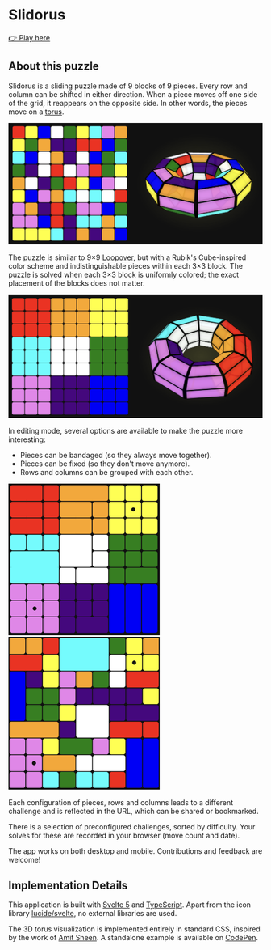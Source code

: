 # Slidorus

[👉 Play here](https://slidorus.xyz)

## About this puzzle

Slidorus is a sliding puzzle made of 9 blocks of 9 pieces. Every row and column can be shifted in either direction. When a piece moves off one side of the grid, it reappears on the opposite side. In other words, the pieces move on a [torus](https://en.wikipedia.org/wiki/Torus).

![screenshot](/public/screenshot-scrambled.png)

The puzzle is similar to 9×9 [Loopover](https://loopover.xyz/), but with a Rubik's Cube-inspired color scheme and indistinguishable pieces within each 3×3 block. The puzzle is solved when each 3×3 block is uniformly colored; the exact placement of the blocks does not matter.

![screenshot](/public/screenshot-solved.png)

In editing mode, several options are available to make the puzzle more interesting:

-   Pieces can be bandaged (so they always move together).
-   Pieces can be fixed (so they don't move anymore).
-   Rows and columns can be grouped with each other.

<img src="/public/screenshot-bandaged.png" width="300" /> <img src="/public/screenshot-bandaged-scrambled.png" width="300" />

Each configuration of pieces, rows and columns leads to a different
challenge and is reflected in the URL, which can be shared or
bookmarked.

There is a selection of preconfigured challenges, sorted by difficulty.
Your solves for these are recorded in your browser (move count and
date).

The app works on both desktop and mobile. Contributions and feedback are welcome!

## Implementation Details

This application is built with [Svelte 5](https://svelte.dev) and [TypeScript](https://www.typescriptlang.org/). Apart from the icon library [lucide/svelte](https://lucide.dev/guide/packages/lucide-svelte), no external libraries are used.

The 3D torus visualization is implemented entirely in standard CSS, inspired by the work of [Amit Sheen](https://github.com/Amit-Sheen). A standalone example is available on [CodePen](https://codepen.io/scriptraccoon/pen/LEGGrzp).
